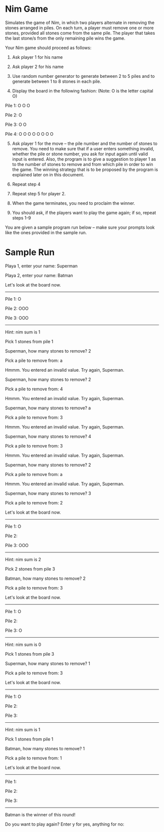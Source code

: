 # Nim Game

Simulates the game of Nim, in which two players alternate in removing the stones arranged in piles. On each turn, a player must remove one or more stones, provided all stones come from the same pile. The player that takes the last stone/s from the only remaining pile wins the game. 


Your Nim game should proceed as follows:

1.	Ask player 1 for his name

2.	Ask player 2 for his name

3.	Use random number generator to generate between 2 to 5 piles and to generate between 1 to 8 stones in each pile.

4.	Display the board in the following fashion:  (Note: O is the letter capital O)


  Pile 1:	O O O 

  Pile 2:	O

  Pile 3:	O O

  Pile 4:	O O O O O O O O


5.	Ask player 1 for the move – the pile number and the number of stones to remove. You need to make sure that if a user enters something invalid, whether the pile or stone number, you ask for input again until valid input is entered. Also, the program is to give a suggestion to player 1 as to the number of stones to remove and from which pile in order to win the game. The winning strategy that is to be proposed by the program is explained later on in this document.

6.	Repeat step 4

7.	Repeat step 5 for player 2.

8.	When the game terminates, you need to proclaim the winner.

9.	You should ask, if the players want to play the game again; if so, repeat steps 1-9



You are given a sample program run below – make sure your prompts look like the ones provided in the sample run.


# Sample Run

Playa 1, enter your name:  Superman


Playa 2, enter your name:  Batman

Let's look at the board now.

----------------------------

Pile 1:	O

Pile 2:	OOO

Pile 3:	OOO

----------------------------

Hint: nim sum is 1

Pick 1 stones from pile 1 

Superman, how many stones to remove? 2

Pick a pile to remove from:  a

Hmmm. You entered an invalid value. Try again, Superman.

Superman, how many stones to remove? 2

Pick a pile to remove from:  4

Hmmm. You entered an invalid value. Try again, Superman.

Superman, how many stones to remove? a

Pick a pile to remove from:  3

Hmmm. You entered an invalid value. Try again, Superman.

Superman, how many stones to remove? 4

Pick a pile to remove from:  3

Hmmm. You entered an invalid value. Try again, Superman.

Superman, how many stones to remove? 2

Pick a pile to remove from:  a

Hmmm. You entered an invalid value. Try again, Superman.

Superman, how many stones to remove? 3

Pick a pile to remove from: 2

Let's look at the board now.

----------------------------

Pile 1:	O

Pile 2:	

Pile 3:	OOO

----------------------------

Hint: nim sum is 2

Pick 2 stones from pile 3 

Batman, how many stones to remove? 2

Pick a pile to remove from: 3

Let's look at the board now.

----------------------------

Pile 1:	O

Pile 2:	

Pile 3:	O

----------------------------

Hint: nim sum is 0

Pick 1 stones from pile 3

Superman, how many stones to remove? 1

Pick a pile to remove from: 3

Let's look at the board now.

----------------------------

Pile 1:	O

Pile 2:	

Pile 3:	

----------------------------

Hint: nim sum is 1

Pick 1 stones from pile 1

Batman, how many stones to remove? 1

Pick a pile to remove from: 1

Let's look at the board now.

----------------------------

Pile 1:	

Pile 2:	

Pile 3:	

----------------------------

Batman is the winner of this round!

Do you want to play again? Enter y for yes, anything for no: 


